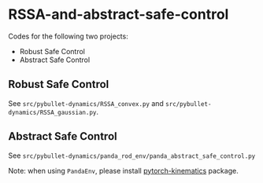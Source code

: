 # RSSA-and-abstract-safe-control

Codes for the following two projects:
- Robust Safe Control
- Abstract Safe Control

## Robust Safe Control
See `src/pybullet-dynamics/RSSA_convex.py` and `src/pybullet-dynamics/RSSA_gaussian.py`.

## Abstract Safe Control
See `src/pybullet-dynamics/panda_rod_env/panda_abstract_safe_control.py`

Note: when using `PandaEnv`, please install [pytorch-kinematics](https://github.com/UM-ARM-Lab/pytorch_kinematics) package.

